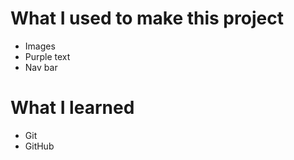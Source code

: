 # What I used to make this project

- Images
- Purple text
- Nav bar

# What I learned

- Git
- GitHub